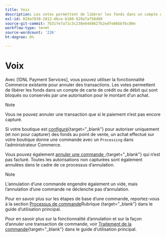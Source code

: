 ```yaml
---
title: Voix
description: Les votes permettent de libérer les fonds dans un compte de carte de crédit ou de débit qui sont bloqués ou conservés par une autorisation pour le montant d’un achat.
exl-id: 029a7038-2812-46ce-b188-929a7a758d89
source-git-commit: 7b31fe7a71c3c238e6448627b2edfe06bbfbc80e
workflow-type: tm+mt
source-wordcount: '226'
ht-degree: 0%

---
```


# Voix

Avec [!DNL Payment Services], vous pouvez utiliser la fonctionnalité Commerce existante pour annuler des transactions. Les votes permettent de libérer les fonds dans un compte de carte de crédit ou de débit qui sont bloqués ou conservés par une autorisation pour le montant d’un achat.

>[!NOTE]
>
>Vous ne pouvez annuler une transaction que si le paiement n’est pas encore capturé.

Si votre boutique est [configuré](https://docs.magento.com/user-guide/configuration/sales/payment-methods.html#payment-actions){target=&quot;_blank&quot;} pour autoriser uniquement (et non pour capturer) des fonds au point de vente, un achat effectué sur votre boutique donne une commande avec un `Processing` dans l’administrateur Commerce.

Vous pouvez également [annuler une commande ;](https://docs.magento.com/user-guide/sales/order-update.html#cancel-a-pending-order){target=&quot;_blank&quot;} qui n’est pas facturé. Toutes les autorisations non capturées sont également annulées dans le cadre de ce processus d’annulation.

>[!NOTE]
>
>L’annulation d’une commande engendre également un vide, mais l’annulation d’une commande ne déclenche pas d’annulation.

Pour en savoir plus sur les étapes de base d’une commande, reportez-vous à la section [Processus de commande](https://docs.magento.com/user-guide/sales/order-workflow.html)Rubrique {target=&quot;_blank&quot;} dans le guide d’utilisation principal.

Pour en savoir plus sur la fonctionnalité d’annulation et sur la façon d’annuler une transaction de commande, voir [Traitement de la commande](https://docs.magento.com/user-guide/sales/order-processing.html){target=&quot;_blank&quot;} dans le guide d’utilisation principal.
